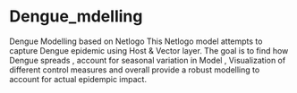 # Dengue_mdelling
Dengue Modelling based on Netlogo
This Netlogo model attempts to capture Dengue epidemic using Host & Vector layer.
The goal is to find how Dengue spreads , account for seasonal variation in Model , Visualization of different control measures and overall provide a robust modelling to account for actual epidempic impact.
